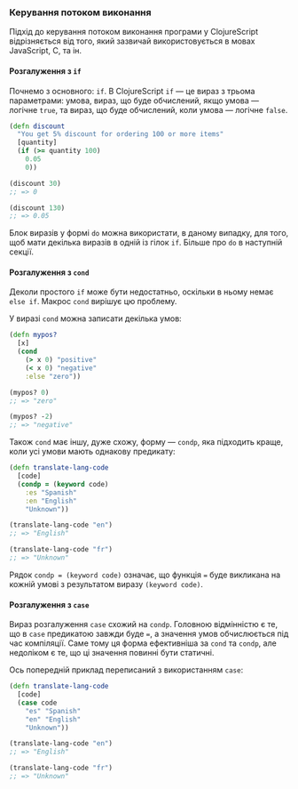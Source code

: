 ### Керування потоком виконання

Підхід до керування потоком виконання програми у ClojureScript відрізняється від того, який зазвичай використовується в мовах JavaScript, C, та ін.

#### Розгалуження з `if`

Почнемо з основного: `if`. В ClojureScript `if` — це вираз з трьома параметрами: умова, вираз, що буде обчислений, якщо умова — логічне `true`, та вираз, що буде обчислений, коли умова — логічне `false`.

```clojure
(defn discount
  "You get 5% discount for ordering 100 or more items"
  [quantity]
  (if (>= quantity 100)
    0.05
    0))

(discount 30)
;; => 0

(discount 130)
;; => 0.05
```

Блок виразів у формі `do` можна використати, в даному випадку, для того, щоб мати декілька виразів в одній із гілок `if`. Більше про `do` в наступній секції.

#### Розгалуження з `cond`

Деколи простого `if` може бути недостатньо, оскільки в ньому немає `else if`. Макрос `cond` вирішує цю проблему.

У виразі `cond` можна записати декілька умов:

```clojure
(defn mypos?
  [x]
  (cond
    (> x 0) "positive"
    (< x 0) "negative"
    :else "zero"))

(mypos? 0)
;; => "zero"

(mypos? -2)
;; => "negative"
```

Також `cond` має іншу, дуже схожу, форму — `condp`, яка підходить краще, коли усі умови мають однакову предикату:

```clojure
(defn translate-lang-code
  [code]
  (condp = (keyword code)
    :es "Spanish"
    :en "English"
    "Unknown"))

(translate-lang-code "en")
;; => "English"

(translate-lang-code "fr")
;; => "Unknown"
```

Рядок `condp = (keyword code)` означає, що функція `=` буде викликана на кожній умові з результатом виразу `(keyword code)`.

#### Розгалуження з `case`

Вираз розгалуження `case` схожий на `condp`. Головною відмінністю є те, що в `case` предикатою завжди буде `=`, а значення умов обчислюється під час компіляції. Саме тому ця форма ефективніша за `cond` та `condp`, але недоліком є те, що ці значення повинні бути статичні.

Ось попередній приклад переписаний з використанням `case`:

```clojure
(defn translate-lang-code
  [code]
  (case code
    "es" "Spanish"
    "en" "English"
    "Unknown"))

(translate-lang-code "en")
;; => "English"

(translate-lang-code "fr")
;; => "Unknown"
```

